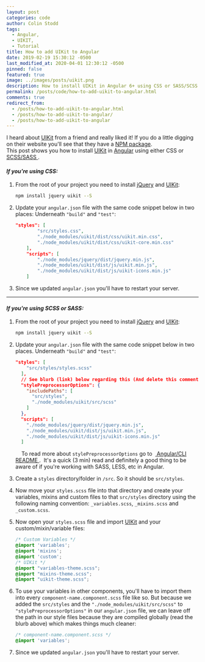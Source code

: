 ```yaml
---
layout: post
categories: code
author: Colin Stodd
tags:
  - Angular,
  - UIKIT,
  - Tutorial
title: How to add UIKit to Angular
date: 2019-02-19 15:30:12 -0500
last_modified_at: 2020-04-01 12:30:12 -0500
pinned: false
featured: true
image: ../images/posts/uikit.png
description: How to install UIKit in Angular 6+ using CSS or SASS/SCSS.
permalink: /posts/code/how-to-add-uikit-to-angular.html
comments: true
redirect_from:
  - /posts/how-to-add-uikit-to-angular.html
  - /posts/how-to-add-uikit-to-angular/
  - /posts/how-to-add-uikit-to-angular
---
```


I heard about <a href="https://getuikit.com" target="_blank" rel="noopener">UIKit</a> from a friend and really liked it! If you do a little digging on their website you'll see that they have a <a href="https://www.npmjs.com/package/uikit" target="_blank" rel="noopener">NPM package</a>. <br/>This post shows you how to install <a href="https://getuikit.com" target="_blank" rel="noopener">UIKit</a> in <a href="https://angular.io/" target="_blank" rel="noopener">Angular</a> using either CSS or <a href="#scss">SCSS/SASS <i class="fad fa-level-down-alt"></i></a>.

<i class="fab fa-css3 text-pink header-icon" title="CSS 3"></i>

#### _If you're using CSS:_

1. From the root of your project you need to install <a href="https://jquery.com/" target="_blank" rel="noopener">jQuery</a> and <a href="https://getuikit.com/" target="_blank" rel="noopener">UIKit</a>:

    ```bash
    npm install jquery uikit --S
    ```


2. Update your `angular.json` file with the same code snippet below in two places: Underneath `"build"` and `"test"`:

    ```json
    "styles": [
            "src/styles.css",
            "./node_modules/uikit/dist/css/uikit.min.css",
            "./node_modules/uikit/dist/css/uikit-core.min.css"
        ],
        "scripts": [
            "./node_modules/jquery/dist/jquery.min.js",
            "./node_modules/uikit/dist/js/uikit.min.js",
            "./node_modules/uikit/dist/js/uikit-icons.min.js"
        ]
    ```

    <div id="scss" name="scss"></div>

3. Since we updated `angular.json` you'll have to restart your server.

---

<i class="fab fa-sass text-pink header-icon" title="SASS"></i>

#### _If you're using SCSS or SASS:_

1. From the root of your project you need to install <a href="https://jquery.com/" target="_blank" rel="noopener">jQuery</a> and <a href="https://getuikit.com/" target="_blank" rel="noopener">UIKit</a>:

    ```bash
    npm install jquery uikit --S
    ```

2. Update your `angular.json` file with the same code snippet below in two places. Underneath `"build"` and `"test"`:

    ```json
    "styles": [
        "src/styles/styles.scss"
      ],
      // See blurb (link) below regarding this (And delete this comment).
      "stylePreprocessorOptions": {
        "includePaths": [
          "src/styles",
          "./node_modules/uikit/src/scss"
        ]
      },
      "scripts": [
        "./node_modules/jquery/dist/jquery.min.js",
        "./node_modules/uikit/dist/js/uikit.min.js",
        "./node_modules/uikit/dist/js/uikit-icons.min.js"
      ]
    ```

    <div class="blurb"><i class="fad fa-books fa-lg"></i>&nbsp;&nbsp;&nbsp;  To read more about  <code>stylePreprocessorOptions</code> go to  &nbsp;<a href="https://github.com/angular/angular-cli/wiki/stories-global-styles" target="_blank" rel="noopener"> Angular/CLI README  <i class="fad fa-external-link-alt"></i></a>. &nbsp;It's a quick (3 min) read and definitely a good thing to be aware of if you're working with SASS, LESS, etc in Angular.
    </div>


3. Create a `styles` directory/folder in `/src`. So it should be `src/styles`.

4. Now move your `styles.scss` file into that directory and create your variables, mixins and custom files to that `src/styles` directory using the following naming convention: `_variables.scss`, `_mixins.scss` and `_custom.scss`.

5. Now open your `styles.scss` file and import <a href="https://getuikit.com/" target="_blank" rel="noopener">UIKit</a> and your custom/mixin/variable files:

    ```scss
    /* Custom Variables */
    @import 'variables';
    @import 'mixins';
    @import 'custom';
    /* UIKit */
    @import "variables-theme.scss";
    @import "mixins-theme.scss";
    @import "uikit-theme.scss";
    ```

6. To use your variables in other components, you'll have to import them into every
`component-name.component.scss` file like so. But because we added the `src/styles` and the `"./node_modules/uikit/src/scss"` to `"stylePreprocessorOptions"` in our `angular.json` file, we can leave off the path in our style files because they are compiled globally (read the blurb above) which makes things much cleaner:

    ```scss
    /* component-name.component.scss */
    @import 'variables';
    ```

7. Since we updated `angular.json` you'll have to restart your server.
